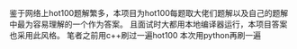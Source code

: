 鉴于网络上hot100题解繁多，本项目为hot100每题取大佬们题解以及自己的题解中最为容易理解的一个作为答案。
且面试时大都用本地编译器运行，本项目答案也采用此风格。
笔者之前用c++刷过一遍hot100
本次用python再刷一遍
